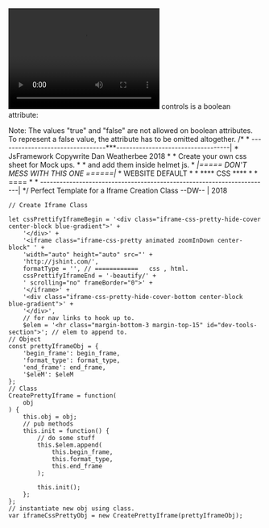<video width="300" height="200" autoplay="autoplay">
  <source src="video/supercoolvideo.mp4" type="video/mp4" />
</video>
controls is a boolean attribute:

Note: The values "true" and "false" are not allowed on boolean attributes. 
To represent a false value, the attribute has to be omitted altogether.
                                        /*
                                        * ---------------------------------***-----------------------------------|
                                        *      JsFramework Copywrite Dan Weatherbee 2018   *
                                        *           Create your own css sheet for Mock ups.        *
                                        *                 and add them inside helmet js.                   *
                                         *|=====    DON'T MESS WITH THIS ONE     ======|*
                                        *                         WEBSITE DEFAULT                         *
                                        *                             ****    CSS    ****                            *
                                        *                                      ====                                     *
                                        * -----------------------------------------------------------------------|
                                         */
Perfect Template for a Iframe Creation Class --DW-- | 2018

    // Create Iframe Class

    let cssPrettifyIframeBegin = '<div class="iframe-css-pretty-hide-cover center-block blue-gradient">' +
        '</div>' +
        '<iframe class="iframe-css-pretty animated zoomInDown center-block" ' +
        'width="auto" height="auto" src="' +
        'http://jshint.com/',
        formatType = '', // ============   css , html.
        cssPrettifyIframeEnd = '-beautify/' +
        ' scrolling="no" frameBorder="0">' +
        '</iframe>' +
        '<div class="iframe-css-pretty-hide-cover-bottom center-block blue-gradient">' +
        '</div>',
        // for nav links to hook up to.
        $elem = '<hr class="margin-bottom-3 margin-top-15" id="dev-tools-section">'; // elem to append to.
    // Object
    const prettyIframeObj = {
        'begin_frame': begin_frame,
        'format_type': format_type,
        'end_frame': end_frame,
        '$eleM': $eleM
    };
    // Class
    CreatePrettyIframe = function(
        obj
    ) {
        this.obj = obj;
        // pub methods
        this.init = function() {
            // do some stuff
            this.$elem.append(
                this.begin_frame,
                this.format_type,
                this.end_frame
            );

            this.init();
        };
    };
    // instantiate new obj using class.
    var iframeCssPrettyObj = new CreatePrettyIframe(prettyIframeObj);